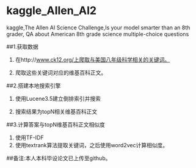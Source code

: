 # kaggle_AIIen_AI2
kaggle,The Allen AI Science Challenge,Is your model smarter than an 8th grader, QA about American 8th grade science multiple-choice questions

##1.获取数据
1. 在http://www.ck12.org/上爬取与美国八年级科学相关的关键词。

2. 爬取这些关键词对应的维基百科正文。

##2.搭建本地搜索引擎
1. 使用Lucene3.5建立倒排索引并搜索

2. 搜索结果为topN相关维基百科正文

##3.计算答案与topN维基百科正文相似度
1. 使用TF-IDF
2. 使用textrank算法提取关键词，之后使用word2vec计算相似度。

##备注:本人本科毕设论文已上传至github。 